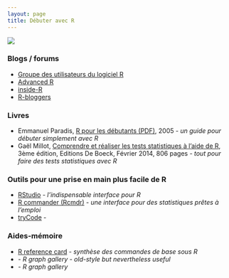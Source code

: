 ```yaml
---
layout: page
title: Débuter avec R
---
```


![](http://www.phdcomics.com/comics/archive/phd042800s.gif)

### Blogs / forums
* [Groupe des utilisateurs du logiciel R](http://forums.cirad.fr/logiciel-R/index.php?sid=ff51cb0330cc12911e261c92e87647a5) 
* [Advanced R](http://adv-r.had.co.nz/)
* [inside-R](http://www.inside-r.org/)
* [R-bloggers](http://www.r-bloggers.com/)

### Livres
* Emmanuel Paradis, [R pour les débutants (PDF)](https://cran.r-project.org/doc/contrib/Paradis-rdebuts_fr.pdf), 2005 *- un guide pour débuter simplement avec R*
* Gaël Millot, [Comprendre et réaliser les tests statistiques à l’aide de R](https://perso.curie.fr/Gael.Millot/Publications_livre.htm), 3ème édition, Editions De Boeck, Février 2014, 806 pages *- tout pour faire des tests statistiques avec R*


### Outils pour une prise en main plus facile de R
* [RStudio](https://www.rstudio.com/) *- l’indispensable interface pour R*
* [R commander (Rcmdr)](http://rcommander.com/) *- une interface pour des statistiques prêtes à l’emploi*
* [tryCode]() -

### Aides-mémoire
* [R reference card](https://cran.r-project.org/doc/contrib/Short-refcard.pdf) *- synthèse des commandes de base sous R*
* [](http://zoonek2.free.fr/UNIX/48_R/03.html) *- R graph gallery - old-style but nevertheless useful*
* [](http://gastonsanchez.com/blog/) *- R graph gallery* 
